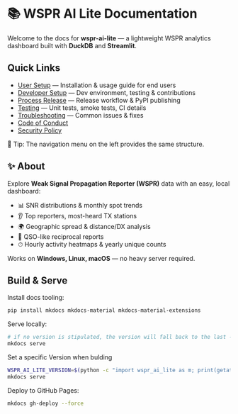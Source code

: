 # 📚 WSPR AI Lite Documentation

Welcome to the docs for **wspr-ai-lite** — a lightweight WSPR analytics dashboard built with **DuckDB** and **Streamlit**.

## Quick Links

- [User Setup](user-setup.md) — Installation & usage guide for end users
- [Developer Setup](developer-setup.md) — Dev environment, testing & contributions
- [Process Release](process-release.md) — Release workflow & PyPI publishing
- [Testing](testing.md) — Unit tests, smoke tests, CI details
- [Troubleshooting](troubleshooting.md) — Common issues & fixes
- [Code of Conduct](https://github.com/KI7MT/wspr-ai-lite/blob/main/CODE_OF_CONDUCT.md)
- [Security Policy](https://github.com/KI7MT/wspr-ai-lite/blob/main/SECURITY.md)

📘 Tip: The navigation menu on the left provides the same structure.

## ✨ About
Explore **Weak Signal Propagation Reporter (WSPR)** data with an easy, local dashboard:

- 📊 SNR distributions & monthly spot trends
- 👂 Top reporters, most-heard TX stations
- 🌍 Geographic spread & distance/DX analysis
- 🔄 QSO-like reciprocal reports
- ⏱ Hourly activity heatmaps & yearly unique counts

Works on **Windows, Linux, macOS** — no heavy server required.

## Build & Serve

Install docs tooling:

```bash
pip install mkdocs mkdocs-material mkdocs-material-extensions
```

Serve locally:

```bash
# if no version is stipulated, the version will fall back to the last --tagged version
mkdocs serve
```

Set a specific Version when bulding
```bash
WSPR_AI_LITE_VERSION=$(python -c "import wspr_ai_lite as m; print(getattr(m,'__version__','dev'))") \
mkdocs serve
```

Deploy to GitHub Pages:

```bash
mkdocs gh-deploy --force
```
